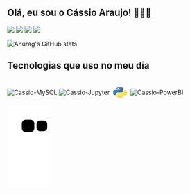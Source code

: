 ## Olá, eu sou o Cássio Araujo! 👨🏽‍💻

<div> 
 <a href="https://www.instagram.com/cassiio_araujo/" target="_blank"><img src="https://img.shields.io/badge/-Instagram-%23E4405F?style=for-the-badge&logo=instagram&logoColor=white" target="_blank"></a>
 <a href="https://t.me/engenheirocassiio" target="_blank"><img src="https://img.shields.io/badge/Telegram-2CA5E0?style=for-the-badge&logo=telegram&logoColor=white" target="_blank"></a>
 <a href = "mailto:eng.cassio@outlook.com"><img src="https://img.shields.io/badge/Outlook-0078D4?style=for-the-badge&logo=microsoft-outlook&logoColor=white" target="_blank"></a>
 <a href="https://www.linkedin.com/in/c%C3%A1ssio-araujo-46b506170/" target="_blank"><img src="https://img.shields.io/badge/-LinkedIn-%230077B5?style=for-the-badge&logo=linkedin&logoColor=white" target="_blank"></a> 

</div>

![Anurag's GitHub stats](https://github-readme-stats.vercel.app/api?username=araujocassio&show_icons=true&theme=dark)

## Tecnologias que uso no meu dia
<div style="display: inline_block"><br>
  
  <img align="center" alt="Cassio-MySQL" height="30" width="40" src="https://cdn.jsdelivr.net/gh/devicons/devicon/icons/mysql/mysql-original.svg">
  <img align="center" alt="Cassio-Jupyter" height="30" width="40" src="https://img.shields.io/badge/Made%20with-Jupyter-orange?style=for-the-badge&logo=Jupyter">
  <img align="center" alt="Cassio-Python" height="30" width="40" src="https://raw.githubusercontent.com/devicons/devicon/master/icons/python/python-original.svg">
  <img align="center" alt="Cassio-PowerBI" height="30" width="40" src="https://github.com/microsoft/PowerBI-Icons/blob/main/SVG/Power-BI.svg">
</div>
 

 
 ![Snake animation](https://github.com/rafaballerini/rafaballerini/blob/output/github-contribution-grid-snake.svg)
 
</div>
